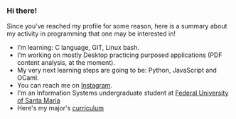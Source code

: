 ### Hi there! 

Since you've reached my profile for some reason, here is a summary about my activity in programming that one may be interested in!

-  I’m learning: C language, GIT, Linux bash.
-  I’m working on mostly Desktop practicing purposed applications (PDF content analysis, at the moment).
-  My very next learning steps are going to be: Python, JavaScript and OCaml.
-  You can reach me on [Instagram](https://www.instagram.com/inaciocbuemo/).
-  I'm an Information Systems undergraduate student at [Federal University of Santa Maria](https://www.ufsm.br/) 
-  Here's my major's [curriculum](https://www.ufsm.br/cursos/graduacao/santa-maria/sistemas-de-informacao/informacoes-do-curriculo)
